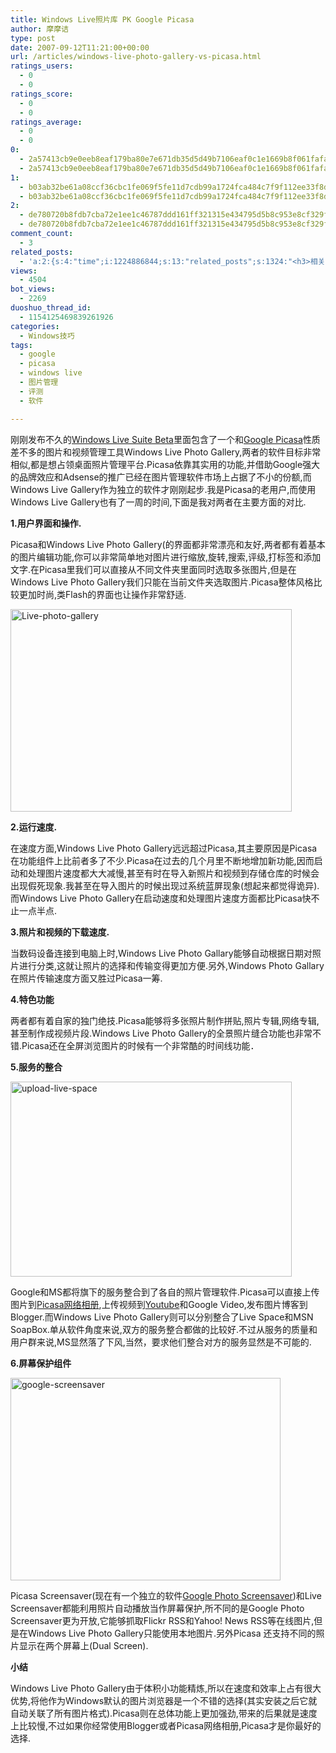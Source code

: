 ```yaml
---
title: Windows Live照片库 PK Google Picasa
author: 摩摩诘
type: post
date: 2007-09-12T11:21:00+00:00
url: /articles/windows-live-photo-gallery-vs-picasa.html
ratings_users:
  - 0
  - 0
ratings_score:
  - 0
  - 0
ratings_average:
  - 0
  - 0
0:
  - 2a57413cb9e0eeb8eaf179ba80e7e671db35d5d49b7106eaf0c1e1669b8f061fafa95b959ec2078a6c66f34f54190395
  - 2a57413cb9e0eeb8eaf179ba80e7e671db35d5d49b7106eaf0c1e1669b8f061fafa95b959ec2078a6c66f34f54190395
1:
  - b03ab32be61a08ccf36cbc1fe069f5fe11d7cdb99a1724fca484c7f9f112ee33f8dddf28c88fc39ed2c5fa0ae66131cf
  - b03ab32be61a08ccf36cbc1fe069f5fe11d7cdb99a1724fca484c7f9f112ee33f8dddf28c88fc39ed2c5fa0ae66131cf
2:
  - de780720b8fdb7cba72e1ee1c46787ddd161ff321315e434795d5b8c953e8cf329f0a11551be854174b356ee433a96c6
  - de780720b8fdb7cba72e1ee1c46787ddd161ff321315e434795d5b8c953e8cf329f0a11551be854174b356ee433a96c6
comment_count:
  - 3
related_posts:
  - 'a:2:{s:4:"time";i:1224886844;s:13:"related_posts";s:1324:"<h3>相关日志</h3><ul class="related_post"><li><a href="http://www.digglife.cn/articles/google-apps-firefox-sidebar.html" title="集装:在Firefox侧边栏载入Google应用">集装:在Firefox侧边栏载入Google应用</a></li><li><a href="http://www.digglife.cn/articles/google-analytics-air-beta1-released.html" title="完整Google分析桌面版:Google Analytics AIR Beta 1发布">完整Google分析桌面版:Google Analytics AIR Beta 1发布</a></li><li><a href="http://www.digglife.cn/articles/google-pack-includes-sun-staroffice.html" title="Google Pack新添加StarOffice">Google Pack新添加StarOffice</a></li><li><a href="http://www.digglife.cn/articles/firstlook-of-windows-live-folders.html" title="微软在线存储Windows Live Folders试用">微软在线存储Windows Live Folders试用</a></li><li><a href="http://www.digglife.cn/articles/adsense-for-feed-review.html" title="Google AdSense的Feed广告">Google AdSense的Feed广告</a></li><li><a href="http://www.digglife.cn/articles/use-wikipedia-offline.html" title="离线搜索维基百科WikiTaxi">离线搜索维基百科WikiTaxi</a></li><li><a href="http://www.digglife.cn/articles/google-maps-japan-street-view.html" title="Google地图日本版加入街景(Street View)功能">Google地图日本版加入街景(Street View)功能</a></li></ul>";}'
views:
  - 4504
bot_views:
  - 2269
duoshuo_thread_id:
  - 1154125469839261926
categories:
  - Windows技巧
tags:
  - google
  - picasa
  - windows live
  - 图片管理
  - 评测
  - 软件

---
```

刚刚发布不久的<a title="Windows Live Suite Beta所有程序独立安装包下载" href="https://www.digglife.net/articles/windows-live-suite-indivisual-installers.html" target="_blank">Windows Live Suite Beta</a>里面包含了一个和<a title="Picasa软件介绍" href="http://picasa.google.com" target="_blank">Google Picasa</a>性质差不多的图片和视频管理工具Windows Live Photo Gallery,两者的软件目标非常相似,都是想占领桌面照片管理平台.Picasa依靠其实用的功能,并借助Google强大的品牌效应和Adsense的推广已经在图片管理软件市场上占据了不小的份额,而Windows Live Gallery作为独立的软件才刚刚起步.我是Picasa的老用户,而使用Windows Live Gallery也有了一周的时间,下面是我对两者在主要方面的对比.

<!--more-->

**1.用户界面和操作.**

Picasa和Windows Live Photo Gallery(的界面都非常漂亮和友好,两者都有着基本的图片编辑功能,你可以非常简单地对图片进行缩放,旋转,搜索,评级,打标签和添加文字.在Picasa里我们可以直接从不同文件夹里面同时选取多张图片,但是在Windows Live Photo Gallery我们只能在当前文件夹选取图片.Picasa整体风格比较更加时尚,类Flash的界面也让操作非常舒适.

<a href="https://www.digglife.net/wp-content/uploads/3/379/2007/09/live-photo-gallery.png" target="_blank"><img id="id" style="border-top-width: 0px; border-left-width: 0px; border-bottom-width: 0px; border-right-width: 0px" height="324" alt="Live-photo-gallery" src="https://www.digglife.net/wp-content/uploads/3/379/2007/09/live-photo-gallery-thumb.png" width="450" border="0" /></a> 

**2.运行速度.**

在速度方面,Windows Live Photo Gallery远远超过Picasa,其主要原因是Picasa在功能组件上比前者多了不少.Picasa在过去的几个月里不断地增加新功能,因而启动和处理图片速度都大大减慢,甚至有时在导入新照片和视频到存储仓库的时候会出现假死现象.我甚至在导入图片的时候出现过系统蓝屏现象(想起来都觉得诡异).而Windows Live Photo Gallery在启动速度和处理图片速度方面都比Picasa快不止一点半点.

**3.照片和视频的下载速度.**

当数码设备连接到电脑上时,Windows Live Photo Gallary能够自动根据日期对照片进行分类,这就让照片的选择和传输变得更加方便.另外,Windows Photo Gallary在照片传输速度方面又胜过Picasa一筹.

**4.特色功能**

两者都有着自家的独门绝技.Picasa能够将多张照片制作拼贴,照片专辑,网络专辑,甚至制作成视频片段.Windows Live Photo Gallery的全景照片缝合功能也非常不错.Picasa还在全屏浏览图片的时候有一个非常酷的时间线功能．

**5.服务的整合**

<a href="https://www.digglife.net/wp-content/uploads/3/379/2007/09/upload-live-space.png" target="_blank"><img height="312" alt="upload-live-space" src="https://www.digglife.net/wp-content/uploads/3/379/2007/09/upload-live-space-thumb.png" width="450" border="0" /></a> 

Google和MS都将旗下的服务整合到了各自的照片管理软件.Picasa可以直接上传图片到<a title="Picasa网络相册" href="http://picasaweb.google.com" target="_blank">Picasa网络相册</a>,上传视频到<a title="超级集装箱:下载YouTube视频的23种方式" href="https://www.digglife.net/articles/%e8%b6%85%e7%ba%a7%e9%9b%86%e8%a3%85%e7%ae%b1%e4%b8%8b%e8%bd%bdyoutube%e8%a7%86%e9%a2%91%e7%9a%8423%e7%a7%8d%e6%96%b9%e5%bc%8f.html" target="_blank">Youtube</a>和Google Video,发布图片博客到Blogger.而Windows Live Photo Gallery则可以分别整合了Live Space和MSN SoapBox.单从软件角度来说,双方的服务整合都做的比较好.不过从服务的质量和用户群来说,MS显然落了下风,当然，要求他们整合对方的服务显然是不可能的.

**6.屏幕保护组件**

<a href="https://www.digglife.net/wp-content/uploads/3/379/2007/09/google-screensaver.jpg" target="_blank"><img id="id" height="324" alt="google-screensaver" src="https://www.digglife.net/wp-content/uploads/3/379/2007/09/google-screensaver-thumb.jpg" width="432" border="0" /></a> 

Picasa Screensaver(现在有一个独立的软件<a href="http://pack.google.com/screensaver.html" target="_blank">Google Photo Screensaver</a>)和Live Screensaver都能利用照片自动播放当作屏幕保护,所不同的是Google Photo Screensaver更为开放,它能够抓取Flickr RSS和Yahoo! News RSS等在线图片,但是在Windows Live Photo Gallery只能使用本地图片.另外Picasa 还支持不同的照片显示在两个屏幕上(Dual Screen).

**小结**

Windows Live Photo Gallery由于体积小功能精炼,所以在速度和效率上占有很大优势,将他作为Windows默认的图片浏览器是一个不错的选择(其实安装之后它就自动关联了所有图片格式).Picasa则在总体功能上更加强劲,带来的后果就是速度上比较慢,不过如果你经常使用Blogger或者Picasa网络相册,Picasa才是你最好的选择.
